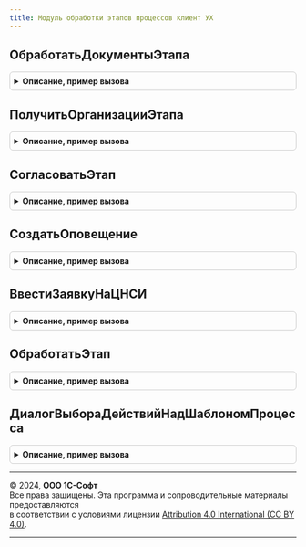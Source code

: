 ```yaml
---
title: Модуль обработки этапов процессов клиент УХ
---
```



## ОбработатьДокументыЭтапа
<details style="margin: 1em 0; padding: 0.5em; border: 1px solid #ccc; border-radius: 6px;">

<summary style="font-weight: bold; cursor: pointer;">Описание, пример вызова</summary>

```bsl

Процедура ОбработатьДокументыЭтапа(СтруктураПараметров) Экспорт
```

Пример вызова
```bsl
МодульОбработкиЭтаповПроцессовКлиентУХ.ОбработатьДокументыЭтапа(СтруктураПараметров) 
```
</details>

## ПолучитьОрганизацииЭтапа
<details style="margin: 1em 0; padding: 0.5em; border: 1px solid #ccc; border-radius: 6px;">

<summary style="font-weight: bold; cursor: pointer;">Описание, пример вызова</summary>

```bsl

Функция ПолучитьОрганизацииЭтапа(ЭтапПроцесса) Экспорт
```

Пример вызова
```bsl
Результат = МодульОбработкиЭтаповПроцессовКлиентУХ.ПолучитьОрганизацииЭтапа(ЭтапПроцесса));
```
</details>

## СогласоватьЭтап
<details style="margin: 1em 0; padding: 0.5em; border: 1px solid #ccc; border-radius: 6px;">

<summary style="font-weight: bold; cursor: pointer;">Описание, пример вызова</summary>

```bsl

Процедура СогласоватьЭтап(СтруктураПараметров) Экспорт
```

Пример вызова
```bsl
МодульОбработкиЭтаповПроцессовКлиентУХ.СогласоватьЭтап(СтруктураПараметров) 
```
</details>

## СоздатьОповещение
<details style="margin: 1em 0; padding: 0.5em; border: 1px solid #ccc; border-radius: 6px;">

<summary style="font-weight: bold; cursor: pointer;">Описание, пример вызова</summary>

```bsl

Процедура СоздатьОповещение(СтруктураПараметров) Экспорт
```

Пример вызова
```bsl
МодульОбработкиЭтаповПроцессовКлиентУХ.СоздатьОповещение(СтруктураПараметров));
```
</details>

## ВвестиЗаявкуНаЦНСИ
<details style="margin: 1em 0; padding: 0.5em; border: 1px solid #ccc; border-radius: 6px;">

<summary style="font-weight: bold; cursor: pointer;">Описание, пример вызова</summary>

```bsl

Процедура ВвестиЗаявкуНаЦНСИ(СтруктураПараметров) Экспорт
```

Пример вызова
```bsl
МодульОбработкиЭтаповПроцессовКлиентУХ.ВвестиЗаявкуНаЦНСИ(СтруктураПараметров) 
```
</details>

## ОбработатьЭтап
<details style="margin: 1em 0; padding: 0.5em; border: 1px solid #ccc; border-radius: 6px;">

<summary style="font-weight: bold; cursor: pointer;">Описание, пример вызова</summary>

```bsl

Процедура ОбработатьЭтап(СтруктураПараметров,ТекстПроцедуры) Экспорт
```

Пример вызова
```bsl
МодульОбработкиЭтаповПроцессовКлиентУХ.ОбработатьЭтап(СтруктураПараметров, ТекстПроцедуры) 
```
</details>

## ДиалогВыбораДействийНадШаблономПроцесса
<details style="margin: 1em 0; padding: 0.5em; border: 1px solid #ccc; border-radius: 6px;">

<summary style="font-weight: bold; cursor: pointer;">Описание, пример вызова</summary>

```bsl

// Процедура открывает запрос выбора действий над шаблоном - открыть карточку шаблона ("Реквизиты процесса"),
// сетевую диаграмму ("Конструктор процесса"), или же список этапов ("Этапы процесса"). Список выводится в виде меню.
//
// Параметры:
//  Форма		 - УправляемаяФорма	 - Форма, в которой выводится меню
//  ШаблонСсылка - СправочникСсылка.ШаблоныУниверсальныхПроцессов	 - Ссылка на шаблон процесса
//  СтандартнаяОбработка - Булево	 - Признак стандартной обработки события, из которого вызывается данный метод.
Процедура ДиалогВыбораДействийНадШаблономПроцесса(Форма, ШаблонСсылка, СтандартнаяОбработка = Неопределено) Экспорт
```

Пример вызова
```bsl
МодульОбработкиЭтаповПроцессовКлиентУХ.ДиалогВыбораДействийНадШаблономПроцесса(Форма, ШаблонСсылка, СтандартнаяОбработка);
```
</details>

---

© 2024, **ООО 1С-Софт**  
Все права защищены. Эта программа и сопроводительные материалы предоставляются  
в соответствии с условиями лицензии [Attribution 4.0 International (CC BY 4.0)](https://creativecommons.org/licenses/by/4.0/legalcode).

---
